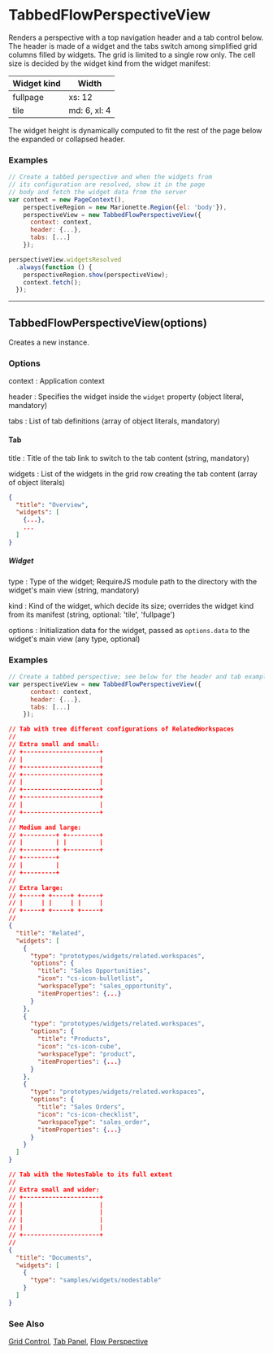 # TabbedFlowPerspectiveView

Renders a perspective with a top navigation header and a tab control below.
The header is made of a widget and the tabs switch among simplified grid
columns filled by widgets.  The grid is limited to a single row only.  The
cell size is decided by the widget kind from the widget manifest:

Widget kind | Width       
------------|-------------
fullpage    | xs: 12      
tile        | md: 6, xl: 4

The widget height is dynamically computed to fit the rest of the page below
the expanded or collapsed header.

### Examples

```javascript
// Create a tabbed perspective and when the widgets from
// its configuration are resolved, show it in the page
// body and fetch the widget data from the server
var context = new PageContext(),
    perspectiveRegion = new Marionette.Region({el: 'body'}),
    perspectiveView = new TabbedFlowPerspectiveView({
      context: context,
      header: {...},
      tabs: [...]
    });

perspectiveView.widgetsResolved
  .always(function () {
    perspectiveRegion.show(perspectiveView);
    context.fetch();
  });
```

---
## TabbedFlowPerspectiveView(options)

Creates a new instance.

### Options

context
: Application context

header
: Specifies the widget inside the `widget` property (object literal, mandatory)

tabs
: List of tab definitions (array of object literals, mandatory)

#### Tab

title
: Title of the tab link to switch to the tab content (string, mandatory)

widgets
: List of the widgets in the grid row creating the tab content (array of object literals)

```json
{
  "title": "Overview",
  "widgets": [
    {...},
    ...
  ]
}
```

##### Widget

type
: Type of the widget; RequireJS module path to the directory with the widget's main
  view (string, mandatory)

kind
: Kind of the widget, which decide its size; overrides the widget kind from its
  manifest (string, optional: 'tile', 'fullpage')

options
: Initialization data for the widget, passed as `options.data` to the widget's main
  view (any type, optional)

### Examples

```javascript
// Create a tabbed perspective; see below for the header and tab examples
var perspectiveView = new TabbedFlowPerspectiveView({
      context: context,
      header: {...},
      tabs: [...]
    });
```

```json
// Tab with tree different configurations of RelatedWorkspaces
//
// Extra small and small:
// +---------------------+
// |                     |
// +---------------------+
// +---------------------+
// |                     |
// +---------------------+
// +---------------------+
// |                     |
// +---------------------+
//
// Medium and large:
// +---------+ +---------+
// |         | |         |
// +---------+ +---------+
// +---------+
// |         |
// +---------+
//
// Extra large:
// +-----+ +-----+ +-----+
// |     | |     | |     |
// +-----+ +-----+ +-----+
//
{
  "title": "Related",
  "widgets": [
    {
      "type": "prototypes/widgets/related.workspaces",
      "options": {
        "title": "Sales Opportunities",
        "icon": "cs-icon-bulletlist",
        "workspaceType": "sales_opportunity",
        "itemProperties": {...}
      }
    },
    {
      "type": "prototypes/widgets/related.workspaces",
      "options": {
        "title": "Products",
        "icon": "cs-icon-cube",
        "workspaceType": "product",
        "itemProperties": {...}
      }
    },
    {
      "type": "prototypes/widgets/related.workspaces",
      "options": {
        "title": "Sales Orders",
        "icon": "cs-icon-checklist",
        "workspaceType": "sales_order",
        "itemProperties": {...}
      }
    }
  ]
}

// Tab with the NotesTable to its full extent
//
// Extra small and wider:
// +---------------------+
// |                     |
// |                     |
// |                     |
// |                     |
// +---------------------+
//
{
  "title": "Documents",
  "widgets": [
    {
      "type": "samples/widgets/nodestable"
    }
  ]
}
```

### See Also

[Grid Control](../../controls/grid/grid.md),
[Tab Panel](../../controls/tab.panel/doc/tab.panel.md),
[Flow Perspective](../flow/flow.perspective.md)
